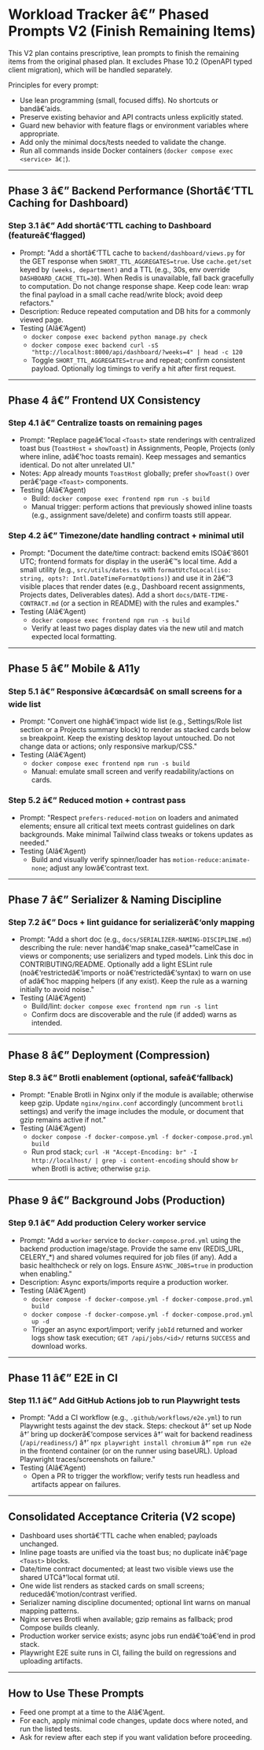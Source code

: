 ﻿# Workload Tracker â€” Phased Prompts V2 (Finish Remaining Items)

This V2 plan contains prescriptive, lean prompts to finish the remaining items from the original phased plan. It excludes Phase 10.2 (OpenAPI typed client migration), which will be handled separately.

Principles for every prompt:
- Use lean programming (small, focused diffs). No shortcuts or bandâ€‘aids.
- Preserve existing behavior and API contracts unless explicitly stated.
- Guard new behavior with feature flags or environment variables where appropriate.
- Add only the minimal docs/tests needed to validate the change.
- Run all commands inside Docker containers (`docker compose exec <service> â€¦`).

---

## Phase 3 â€” Backend Performance (Shortâ€‘TTL Caching for Dashboard)

### Step 3.1 â€” Add shortâ€‘TTL caching to Dashboard (featureâ€‘flagged)
- Prompt: "Add a shortâ€‘TTL cache to `backend/dashboard/views.py` for the GET response when `SHORT_TTL_AGGREGATES=true`. Use `cache.get/set` keyed by `(weeks, department)` and a TTL (e.g., 30s, env override `DASHBOARD_CACHE_TTL=30`). When Redis is unavailable, fall back gracefully to computation. Do not change response shape. Keep code lean: wrap the final payload in a small cache read/write block; avoid deep refactors."
- Description: Reduce repeated computation and DB hits for a commonly viewed page.
- Testing (AIâ€‘Agent)
  - `docker compose exec backend python manage.py check`
  - `docker compose exec backend curl -sS "http://localhost:8000/api/dashboard/?weeks=4" | head -c 120`
  - Toggle `SHORT_TTL_AGGREGATES=true` and repeat; confirm consistent payload. Optionally log timings to verify a hit after first request.

---

## Phase 4 â€” Frontend UX Consistency

### Step 4.1 â€” Centralize toasts on remaining pages
- Prompt: "Replace pageâ€‘local `<Toast>` state renderings with centralized toast bus (`ToastHost` + `showToast`) in Assignments, People, Projects (only where inline, adâ€‘hoc toasts remain). Keep messages and semantics identical. Do not alter unrelated UI."
- Notes: App already mounts `ToastHost` globally; prefer `showToast()` over perâ€‘page `<Toast>` components.
- Testing (AIâ€‘Agent)
  - Build: `docker compose exec frontend npm run -s build`
  - Manual trigger: perform actions that previously showed inline toasts (e.g., assignment save/delete) and confirm toasts still appear.

### Step 4.2 â€” Timezone/date handling contract + minimal util
- Prompt: "Document the date/time contract: backend emits ISOâ€‘8601 UTC; frontend formats for display in the userâ€™s local time. Add a small utility (e.g., `src/utils/dates.ts` with `formatUtcToLocal(iso: string, opts?: Intl.DateTimeFormatOptions)`) and use it in 2â€“3 visible places that render dates (e.g., Dashboard recent assignments, Projects dates, Deliverables dates). Add a short `docs/DATE-TIME-CONTRACT.md` (or a section in README) with the rules and examples."
- Testing (AIâ€‘Agent)
  - `docker compose exec frontend npm run -s build`
  - Verify at least two pages display dates via the new util and match expected local formatting.

---

## Phase 5 â€” Mobile & A11y

### Step 5.1 â€” Responsive â€œcardsâ€ on small screens for a wide list
- Prompt: "Convert one highâ€‘impact wide list (e.g., Settings/Role list section or a Projects summary block) to render as stacked cards below `sm` breakpoint. Keep the existing desktop layout untouched. Do not change data or actions; only responsive markup/CSS."
- Testing (AIâ€‘Agent)
  - `docker compose exec frontend npm run -s build`
  - Manual: emulate small screen and verify readability/actions on cards.

### Step 5.2 â€” Reduced motion + contrast pass
- Prompt: "Respect `prefers-reduced-motion` on loaders and animated elements; ensure all critical text meets contrast guidelines on dark backgrounds. Make minimal Tailwind class tweaks or tokens updates as needed."
- Testing (AIâ€‘Agent)
  - Build and visually verify spinner/loader has `motion-reduce:animate-none`; adjust any lowâ€‘contrast text.

---

## Phase 7 â€” Serializer & Naming Discipline

### Step 7.2 â€” Docs + lint guidance for serializerâ€‘only mapping
- Prompt: "Add a short doc (e.g., `docs/SERIALIZER-NAMING-DISCIPLINE.md`) describing the rule: never handâ€‘map snake_caseâ†”camelCase in views or components; use serializers and typed models. Link this doc in CONTRIBUTING/README. Optionally add a light ESLint rule (noâ€‘restrictedâ€‘imports or noâ€‘restrictedâ€‘syntax) to warn on use of adâ€‘hoc mapping helpers (if any exist). Keep the rule as a warning initially to avoid noise."
- Testing (AIâ€‘Agent)
  - Build/lint: `docker compose exec frontend npm run -s lint`
  - Confirm docs are discoverable and the rule (if added) warns as intended.

---

## Phase 8 â€” Deployment (Compression)

### Step 8.3 â€” Brotli enablement (optional, safeâ€‘fallback)
- Prompt: "Enable Brotli in Nginx only if the module is available; otherwise keep gzip. Update `nginx/nginx.conf` accordingly (uncomment `brotli` settings) and verify the image includes the module, or document that gzip remains active if not."
- Testing (AIâ€‘Agent)
  - `docker compose -f docker-compose.yml -f docker-compose.prod.yml build`
  - Run prod stack; `curl -H "Accept-Encoding: br" -I http://localhost/ | grep -i content-encoding` should show `br` when Brotli is active; otherwise `gzip`.

---

## Phase 9 â€” Background Jobs (Production)

### Step 9.1 â€” Add production Celery worker service
- Prompt: "Add a `worker` service to `docker-compose.prod.yml` using the backend production image/stage. Provide the same env (REDIS_URL, CELERY_*) and shared volumes required for job files (if any). Add a basic healthcheck or rely on logs. Ensure `ASYNC_JOBS=true` in production when enabling."
- Description: Async exports/imports require a production worker.
- Testing (AIâ€‘Agent)
  - `docker compose -f docker-compose.yml -f docker-compose.prod.yml build`
  - `docker compose -f docker-compose.yml -f docker-compose.prod.yml up -d`
  - Trigger an async export/import; verify `jobId` returned and worker logs show task execution; `GET /api/jobs/<id>/` returns `SUCCESS` and download works.

---

## Phase 11 â€” E2E in CI

### Step 11.1 â€” Add GitHub Actions job to run Playwright tests
- Prompt: "Add a CI workflow (e.g., `.github/workflows/e2e.yml`) to run Playwright tests against the dev stack. Steps: checkout â†’ set up Node â†’ bring up dockerâ€‘compose services â†’ wait for backend readiness (`/api/readiness/`) â†’ `npx playwright install chromium` â†’ `npm run e2e` in the frontend container (or on the runner using baseURL). Upload Playwright traces/screenshots on failure."
- Testing (AIâ€‘Agent)
  - Open a PR to trigger the workflow; verify tests run headless and artifacts appear on failures.

---

## Consolidated Acceptance Criteria (V2 scope)
- Dashboard uses shortâ€‘TTL cache when enabled; payloads unchanged.
- Inline page toasts are unified via the toast bus; no duplicate inâ€‘page `<Toast>` blocks.
- Date/time contract documented; at least two visible views use the shared UTCâ†’local format util.
- One wide list renders as stacked cards on small screens; reducedâ€‘motion/contrast verified.
- Serializer naming discipline documented; optional lint warns on manual mapping patterns.
- Nginx serves Brotli when available; gzip remains as fallback; prod Compose builds cleanly.
- Production worker service exists; async jobs run endâ€‘toâ€‘end in prod stack.
- Playwright E2E suite runs in CI, failing the build on regressions and uploading artifacts.

---

## How to Use These Prompts
- Feed one prompt at a time to the AIâ€‘Agent.
- For each, apply minimal code changes, update docs where noted, and run the listed tests.
- Ask for review after each step if you want validation before proceeding.
